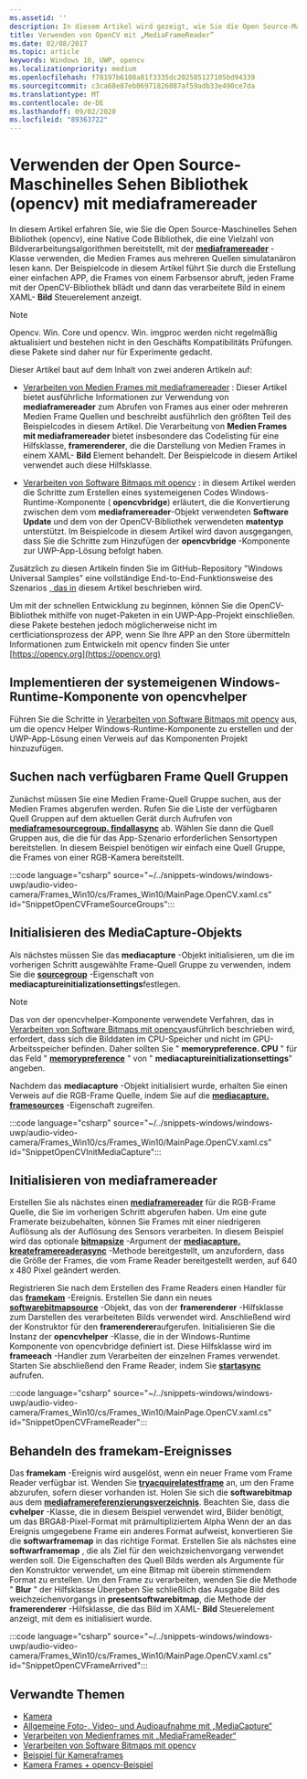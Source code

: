 ```yaml
---
ms.assetid: ''
description: In diesem Artikel wird gezeigt, wie Sie die Open Source-Maschinelles Sehen Bibliothek (opencv) mit der mediaframereader-Klasse verwenden.
title: Verwenden von OpenCV mit „MediaFrameReader”
ms.date: 02/08/2017
ms.topic: article
keywords: Windows 10, UWP, opencv
ms.localizationpriority: medium
ms.openlocfilehash: f78197b6108a81f3335dc202585127105bd94339
ms.sourcegitcommit: c3ca68e87eb06971826087af59adb33e490ce7da
ms.translationtype: MT
ms.contentlocale: de-DE
ms.lasthandoff: 09/02/2020
ms.locfileid: "89363722"
---
```

# <a name="use-the-open-source-computer-vision-library-opencv-with-mediaframereader"></a>Verwenden der Open Source-Maschinelles Sehen Bibliothek (opencv) mit mediaframereader

In diesem Artikel erfahren Sie, wie Sie die Open Source-Maschinelles Sehen Bibliothek (opencv), eine Native Code Bibliothek, die eine Vielzahl von Bildverarbeitungsalgorithmen bereitstellt, mit der [**mediaframereader**](/uwp/api/Windows.Media.Capture.Frames.MediaFrameReader) -Klasse verwenden, die Medien Frames aus mehreren Quellen simulatanäron lesen kann. Der Beispielcode in diesem Artikel führt Sie durch die Erstellung einer einfachen APP, die Frames von einem Farbsensor abruft, jeden Frame mit der OpenCV-Bibliothek bllädt und dann das verarbeitete Bild in einem XAML- **Bild** Steuerelement anzeigt. 

>[!NOTE]
>Opencv. Win. Core und opencv. Win. imgproc werden nicht regelmäßig aktualisiert und bestehen nicht in den Geschäfts Kompatibilitäts Prüfungen. diese Pakete sind daher nur für Experimente gedacht.

Dieser Artikel baut auf dem Inhalt von zwei anderen Artikeln auf:

* [Verarbeiten von Medien Frames mit mediaframereader](process-media-frames-with-mediaframereader.md) : Dieser Artikel bietet ausführliche Informationen zur Verwendung von **mediaframereader** zum Abrufen von Frames aus einer oder mehreren Medien Frame Quellen und beschreibt ausführlich den größten Teil des Beispielcodes in diesem Artikel. Die Verarbeitung von **Medien Frames mit mediaframereader** bietet insbesondere das Codelisting für eine Hilfsklasse, **framerenderer**, die die Darstellung von Medien Frames in einem XAML- **Bild** Element behandelt. Der Beispielcode in diesem Artikel verwendet auch diese Hilfsklasse.

* [Verarbeiten von Software Bitmaps mit opencv](process-software-bitmaps-with-opencv.md) : in diesem Artikel werden die Schritte zum Erstellen eines systemeigenen Codes Windows-Runtime-Komponente ( **opencvbridge**) erläutert, die die Konvertierung zwischen dem vom **mediaframereader**-Objekt verwendeten **Software Update** und dem von der OpenCV-Bibliothek verwendeten **matentyp** unterstützt. Im Beispielcode in diesem Artikel wird davon ausgegangen, dass Sie die Schritte zum Hinzufügen der **opencvbridge** -Komponente zur UWP-App-Lösung befolgt haben.

Zusätzlich zu diesen Artikeln finden Sie im GitHub-Repository "Windows Universal Samples" eine vollständige End-to-End-Funktionsweise des Szenarios [, das in](https://github.com/Microsoft/Windows-universal-samples/tree/master/Samples/CameraOpenCV) diesem Artikel beschrieben wird.

Um mit der schnellen Entwicklung zu beginnen, können Sie die OpenCV-Bibliothek mithilfe von nuget-Paketen in ein UWP-App-Projekt einschließen. diese Pakete bestehen jedoch möglicherweise nicht im certficiationsprozess der APP, wenn Sie Ihre APP an den Store übermitteln Informationen zum Entwickeln mit opencv finden Sie unter [https://opencv.org](https://opencv.org)


## <a name="implement-the-opencvhelper-native-windows-runtime-component"></a>Implementieren der systemeigenen Windows-Runtime-Komponente von opencvhelper
Führen Sie die Schritte in [Verarbeiten von Software Bitmaps mit opencv](process-software-bitmaps-with-opencv.md) aus, um die opencv Helper Windows-Runtime-Komponente zu erstellen und der UWP-App-Lösung einen Verweis auf das Komponenten Projekt hinzuzufügen.

## <a name="find-available-frame-source-groups"></a>Suchen nach verfügbaren Frame Quell Gruppen
Zunächst müssen Sie eine Medien Frame-Quell Gruppe suchen, aus der Medien Frames abgerufen werden. Rufen Sie die Liste der verfügbaren Quell Gruppen auf dem aktuellen Gerät durch Aufrufen von **[mediaframesourcegroup. findallasync](/uwp/api/windows.media.capture.frames.mediaframesourcegroup.FindAllAsync)** ab. Wählen Sie dann die Quell Gruppen aus, die die für das App-Szenario erforderlichen Sensortypen bereitstellen. In diesem Beispiel benötigen wir einfach eine Quell Gruppe, die Frames von einer RGB-Kamera bereitstellt.

:::code language="csharp" source="~/../snippets-windows/windows-uwp/audio-video-camera/Frames_Win10/cs/Frames_Win10/MainPage.OpenCV.xaml.cs" id="SnippetOpenCVFrameSourceGroups":::

## <a name="initialize-the-mediacapture-object"></a>Initialisieren des MediaCapture-Objekts
Als nächstes müssen Sie das **mediacapture** -Objekt initialisieren, um die im vorherigen Schritt ausgewählte Frame-Quell Gruppe zu verwenden, indem Sie die **[sourcegroup](/uwp/api/windows.media.capture.mediacaptureinitializationsettings.SourceGroup)** -Eigenschaft von **mediacaptureinitializationsettings**festlegen.

> [!NOTE] 
> Das von der opencvhelper-Komponente verwendete Verfahren, das in [Verarbeiten von Software Bitmaps mit opencv](process-software-bitmaps-with-opencv.md)ausführlich beschrieben wird, erfordert, dass sich die Bilddaten im CPU-Speicher und nicht im GPU-Arbeitsspeicher befinden. Daher sollten Sie " **memorypreference. CPU** " für das Feld " **[memorypreference](/uwp/api/windows.media.capture.mediacaptureinitializationsettings.MemoryPreference)** " von " **mediacaptureinitializationsettings**" angeben.

Nachdem das **mediacapture** -Objekt initialisiert wurde, erhalten Sie einen Verweis auf die RGB-Frame Quelle, indem Sie auf die **[mediacapture. framesources](/uwp/api/windows.media.capture.mediacapture.FrameSources)** -Eigenschaft zugreifen.

:::code language="csharp" source="~/../snippets-windows/windows-uwp/audio-video-camera/Frames_Win10/cs/Frames_Win10/MainPage.OpenCV.xaml.cs" id="SnippetOpenCVInitMediaCapture":::

## <a name="initialize-the-mediaframereader"></a>Initialisieren von mediaframereader
Erstellen Sie als nächstes einen [**mediaframereader**](/uwp/api/Windows.Media.Capture.Frames.MediaFrameReader) für die RGB-Frame Quelle, die Sie im vorherigen Schritt abgerufen haben. Um eine gute Framerate beizubehalten, können Sie Frames mit einer niedrigeren Auflösung als der Auflösung des Sensors verarbeiten. In diesem Beispiel wird das optionale **[bitmapsize](/uwp/api/windows.graphics.imaging.bitmapsize)** -Argument der **[mediacapture. kreateframereaderasync](/uwp/api/windows.media.capture.mediacapture.createframereaderasync)** -Methode bereitgestellt, um anzufordern, dass die Größe der Frames, die vom Frame Reader bereitgestellt werden, auf 640 x 480 Pixel geändert werden.

Registrieren Sie nach dem Erstellen des Frame Readers einen Handler für das **[framekam](/uwp/api/windows.media.capture.frames.mediaframereader.FrameArrived)** -Ereignis. Erstellen Sie dann ein neues **[softwarebitmapsource](/uwp/api/windows.ui.xaml.media.imaging.softwarebitmapsource)** -Objekt, das von der **framerenderer** -Hilfsklasse zum Darstellen des verarbeiteten Bilds verwendet wird. Anschließend wird der Konstruktor für den **framerenderer**aufgerufen. Initialisieren Sie die Instanz der **opencvhelper** -Klasse, die in der Windows-Runtime Komponente von opencvbridge definiert ist. Diese Hilfsklasse wird im **frameeach** -Handler zum Verarbeiten der einzelnen Frames verwendet. Starten Sie abschließend den Frame Reader, indem Sie **[startasync](/uwp/api/windows.media.capture.frames.mediaframereader.StartAsync)** aufrufen.

:::code language="csharp" source="~/../snippets-windows/windows-uwp/audio-video-camera/Frames_Win10/cs/Frames_Win10/MainPage.OpenCV.xaml.cs" id="SnippetOpenCVFrameReader":::


## <a name="handle-the-framearrived-event"></a>Behandeln des framekam-Ereignisses
Das **framekam** -Ereignis wird ausgelöst, wenn ein neuer Frame vom Frame Reader verfügbar ist. Wenden Sie **[tryacquirelatestframe](/uwp/api/windows.media.capture.frames.mediaframereader.TryAcquireLatestFrame)** an, um den Frame abzurufen, sofern dieser vorhanden ist. Holen Sie sich die **softwarebitmap** aus dem **[mediaframereferenzierungsverzeichnis](/uwp/api/windows.media.capture.frames.mediaframereference)**. Beachten Sie, dass die **cvhelper** -Klasse, die in diesem Beispiel verwendet wird, Bilder benötigt, um das BRGA8-Pixel-Format mit prämultipliziertem Alpha Wenn der an das Ereignis umgegebene Frame ein anderes Format aufweist, konvertieren Sie die **softwarframemap** in das richtige Format. Erstellen Sie als nächstes eine **softwarframemap** , die als Ziel für den weichzeichenvorgang verwendet werden soll. Die Eigenschaften des Quell Bilds werden als Argumente für den Konstruktor verwendet, um eine Bitmap mit überein stimmendem Format zu erstellen. Um den Frame zu verarbeiten, wenden Sie die Methode " **Blur** " der Hilfsklasse Übergeben Sie schließlich das Ausgabe Bild des weichzeichenvorgangs in **presentsoftwarebitmap**, die Methode der **framerenderer** -Hilfsklasse, die das Bild im XAML- **Bild** Steuerelement anzeigt, mit dem es initialisiert wurde.

:::code language="csharp" source="~/../snippets-windows/windows-uwp/audio-video-camera/Frames_Win10/cs/Frames_Win10/MainPage.OpenCV.xaml.cs" id="SnippetOpenCVFrameArrived":::

## <a name="related-topics"></a>Verwandte Themen

* [Kamera](camera.md)
* [Allgemeine Foto-, Video- und Audioaufnahme mit „MediaCapture“](basic-photo-video-and-audio-capture-with-MediaCapture.md)
* [Verarbeiten von Medienframes mit „MediaFrameReader“](process-media-frames-with-mediaframereader.md)
* [Verarbeiten von Software Bitmaps mit opencv](process-software-bitmaps-with-opencv.md)
* [Beispiel für Kameraframes](https://github.com/Microsoft/Windows-universal-samples/tree/master/Samples/CameraFrames)
* [Kamera Frames + opencv-Beispiel](https://github.com/Microsoft/Windows-universal-samples/tree/master/Samples/CameraOpenCV)
 

 
